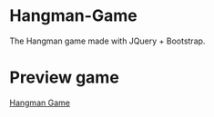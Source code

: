 # Hangman-Game
The Hangman game made with JQuery + Bootstrap.

# Preview game 
[Hangman Game](https://game-ahorcado.netlify.app/)



